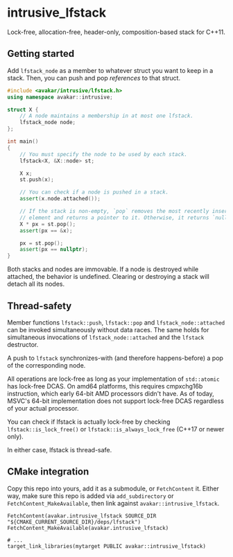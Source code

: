 # intrusive_lfstack

Lock-free, allocation-free, header-only, composition-based stack for C++11.

## Getting started

Add `lfstack_node` as a member to whatever struct you want to keep in a stack.
Then, you can push and pop _references_ to that struct.

```cpp
#include <avakar/intrusive/lfstack.h>
using namespace avakar::intrusive;

struct X {
    // A node maintains a membership in at most one lfstack.
    lfstack_node node;
};

int main()
{
    // You must specify the node to be used by each stack.
    lfstack<X, &X::node> st;

    X x;
    st.push(x);

    // You can check if a node is pushed in a stack.
    assert(x.node.attached());

    // If the stack is non-empty, `pop` removes the most recently inserted
    // element and returns a pointer to it. Otherwise, it returns `nullptr`.
    X * px = st.pop();
    assert(px == &x);

    px = st.pop();
    assert(px == nullptr);
}
```

Both stacks and nodes are immovable.
If a node is destroyed while attached, the behavior is undefined.
Clearing or destroying a stack will detach all its nodes.

## Thread-safety

Member functions `lfstack::push`, `lfstack::pop` and `lfstack_node::attached`
can be invoked simultaneously without data races. The same holds for
simultaneous invocations of `lfstack_node::attached` and the `lfstack`
destructor.

A push to `lfstack` synchronizes-with (and therefore happens-before) a pop
of the corresponding node.

All operations are lock-free as long as your implementation of `std::atomic`
has lock-free DCAS. On amd64 platforms, this requires cmpxchg16b instruction,
which early 64-bit AMD processors didn't have.
As of today, MSVC's 64-bit implementation does not support lock-free
DCAS regardless of your actual processor.

You can check if lfstack is actually lock-free by checking
`lfstack::is_lock_free()` or
`lfstack::is_always_lock_free` (C++17 or newer only).

In either case, lfstack is thread-safe.

## CMake integration

Copy this repo into yours, add it as a submodule, or `FetchContent` it.
Either way, make sure this repo is added via `add_subdirectory` or
`FetchContent_MakeAvailable`, then link against `avakar::intrusive_lfstack`.

    FetchContent(avakar.intrusive_lfstack SOURCE_DIR "${CMAKE_CURRENT_SOURCE_DIR}/deps/lfstack")
    FetchContent_MakeAvailable(avakar.intrusive_lfstack)

    # ...
    target_link_libraries(mytarget PUBLIC avakar::intrusive_lfstack)
